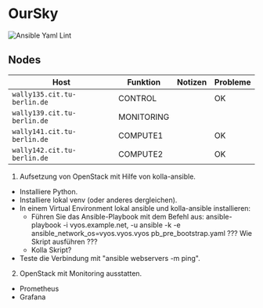 # OurSky

![Ansible Yaml Lint](https://github.com/verteilte-systeme-projekt/OurSky/workflows/Ansible%20Yaml%20Lint/badge.svg?branch=master)

## Nodes

| Host                        | Funktion | Notizen           | Probleme                              |
|-----------------------------|----------|-------------------|---------------------------------------|
| `wally135.cit.tu-berlin.de` | CONTROL  |                   | OK |
| `wally139.cit.tu-berlin.de` | MONITORING |                 |                                       |
| `wally141.cit.tu-berlin.de` | COMPUTE1 |                   | OK                                    |
| `wally142.cit.tu-berlin.de` | COMPUTE2 |                   | OK                                    |


1. Aufsetzung von OpenStack mit Hilfe von kolla-ansible.
  - Installiere Python.
  - Installiere lokal venv (oder anderes dergleichen).
  - In einem Virtual Environment lokal ansible und kolla-ansible installieren:
    - Führen Sie das Ansible-Playbook mit dem Befehl aus:
      ansible-playbook -i vyos.example.net, -u ansible -k -e ansible_network_os=vyos.vyos.vyos pb_pre_bootstrap.yaml ??? Wie Skript ausführen ???
     - Kolla Skript?
  - Teste die Verbindung mit "ansible webservers -m ping".
2. OpenStack mit Monitoring ausstatten.
  - Prometheus
  - Grafana
